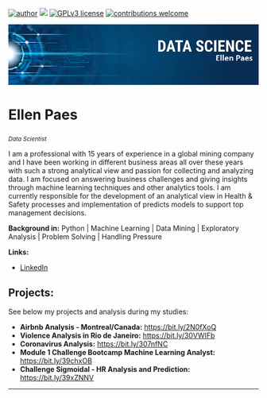 [![author](https://img.shields.io/badge/author-ellenpaes-red.svg)](https://www.linkedin.com/in/ellenpaes) [![](https://img.shields.io/badge/python-3.7+-blue.svg)](https://www.python.org/downloads/release/python-365/) [![GPLv3 license](https://img.shields.io/badge/License-GPLv3-blue.svg)](http://perso.crans.org/besson/LICENSE.html) [![contributions welcome](https://img.shields.io/badge/contributions-welcome-brightgreen.svg?style=flat)](https://github.com/ellenrpaes/Data_Science_Projects/issues)

<p align="center">
  <img src="banner_ellen.png" >
</p>

# Ellen Paes
<sub>*Data Scientist* </sub>

I am a professional with 15 years of experience in a global mining company and I have been working in different business areas all over these years with such a strong analytical view and passion for collecting and analyzing data. I am focused on answering business challenges and giving insights through machine learning techniques and other analytics tools. I am currently responsible for the development of an analytical view in Health & Safety processes and implementation of predicts models to support top management decisions.

**Background in:** Python | Machine Learning | Data Mining | Exploratory Analysis | Problem Solving | Handling Pressure

**Links:**
* [LinkedIn](https://www.linkedin.com/in/ellenpaes)

## Projects:
See below my projects and analysis during my studies:

* **Airbnb Analysis - Montreal/Canada:** https://bit.ly/2N0fXoQ
* **Violence Analysis in Rio de Janeiro:** https://bit.ly/30VWIFb
* **Coronavirus Analysis:** https://bit.ly/307nfNC
* **Module 1 Challenge Bootcamp Machine Learning Analyst:** https://bit.ly/39chxOB
* **Challenge Sigmoidal - HR Analysis and Prediction:** https://bit.ly/39xZNNV

---
